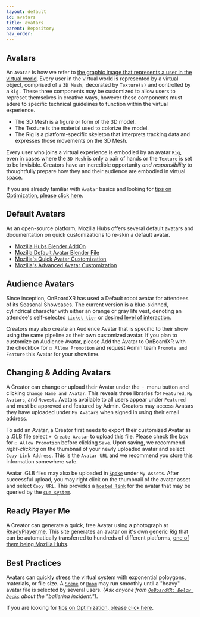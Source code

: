 ```yaml
---
layout: default
id: avatars
title: avatars
parent: Repository
nav_order: 
---
```


## Avatars
An `Avatar` is how we refer to [the graphic image that represents a user in the virtual world](https://www.xrtoday.com/virtual-reality/what-is-an-avatar-in-the-metaverse/). Every user in the virtual world is represented by a virtual object, comprised of a `3D Mesh,` decorated by `Texture(s)` and controlled by a `Rig.` These three components may be customized to allow users to represet themselves in creative ways, however these components must adere to specific technical guidelines to function within the virtual experience. 

- The 3D Mesh is a figure or form of the 3D model. 
- The Texture is the material used to colorize the model.
- The Rig is a platform-specific skeleton that interprets tracking data and expresses those movements on the 3D Mesh.

Every user who joins a virtual experience is embodied by an avatar `Rig`, even in cases where the `3D Mesh` is only a pair of hands or the `Texture` is set to be Invisible. Creators have an incredible opportunity *and responsibility* to thoughtfully prepare how they and their audience are embodied in virtual space. 

If you are already familiar with `Avatar` basics and looking for [tips on Optimization, please click here](./glossary-optimization.md).  

## Default Avatars
As an open-source platform, Mozilla Hubs offers several default avatars and documentation on quick customizations to re-skin a default avatar. 
- [Mozilla Hubs Blender AddOn](https://hubs.mozilla.com/labs/what-is-the-blender-add-on/)
- [Mozilla Default Avatar Blender File](https://github.com/MozillaReality/hubs-avatar-pipelines/tree/master/Blender/AvatarBot)
- [Mozilla's Quick Avatar Customization](https://hubs.mozilla.com/docs/intro-avatars.html)
- [Mozilla's Advanced Avatar Customization](https://hubs.mozilla.com/docs/creators-advanced-avatar-customization.html)

## Audience Avatars
Since inception, OnBoardXR has used a Default robot avatar for attendees of its Seasonal Showcases. The current version is a blue-skinned, cylindrical character with either an orange or gray life vest, denoting an attendee's self-selected [`ticket tier`](./glossary-tickets.md/) or [desired level of interaction](./glossary-tickets.md/#audience-avatars). 

Creators may also create an Audience Avatar that is specific to their show using the same pipeline as their own customized avatar. If you plan to customize an Audience Avatar, please Add the Avatar to OnBoardXR with the checkbox for `☐ Allow Promotion` and request Admin team `Promote and Feature` this Avatar for your showtime.

## Changing & Adding Avatars
A Creator can change or upload their Avatar under the `⋮` menu button and clicking `Change Name and Avatar`. This reveals three libraries for `Featured`, `My Avatars`, and `Newest.` Avatars available to all users appear under `Featured` and must be approved and featured by Admin. Creators may access Avatars they have uploaded under `My Avatars` when signed in using their email address. 

To add an Avatar, a Creator first needs to export their customized Avatar as a .GLB file select `+ Create Avatar` to upload this file. Please check the box for `☐ Allow Promotion` before clicking `Save`. Upon saving, we recommend *right-clicking* on the thumbnail of your newly uploaded avatar and select `Copy Link Address`. This is the `Avatar URL` and we recommend you store this information somewhere safe.

Avatar .GLB files may also be uploaded in [`Spoke`](./glossary-scene.md) under `My Assets`. After successful upload, you may right click on the thumbnail of the avatar asset and select `Copy URL`. This provides a [`hosted link`](./cue-system.md) for the avatar that may be queried by the [`cue system`](./cue-system.md).

## Ready Player Me
A Creator can generate a quick, free Avatar using a photograph at [ReadyPlayer.me](https://readyplayer.me/). This site generates an avatar on it's own generic Rig that can be automatically transferred to hundreds of different platforms, [one of them being Mozilla Hubs](https://blog.readyplayer.me/mozilla-hubs-custom-3d-avatar/).

## Best Practices
Avatars can quickly stress the virtual system with exponential poloygons, materials, or file size. A [`Scene`](./glossary-scene.md) or [`Room`](./glossary-room.md) may run smoothly until a "heavy" avatar file is selected by several users. *(Ask anyone from [`OnBoardXR: Below Decks`](./obxr-below-deck.md) about the "ballerina incident.")*. 

If you are looking for [tips on Optimization, please click here](./glossary-optimization.md).  
